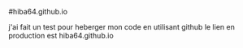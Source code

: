 
#hiba64.github.io


j'ai fait un test pour heberger mon code en utilisant github
le lien en production est hiba64.github.io
